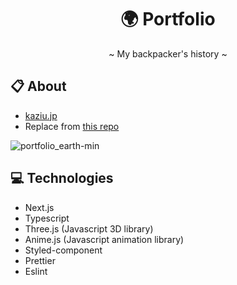 <h1 align="center">
    🌍 Portfolio
</h1>
<p align="center">~ My backpacker's history ~</p>

## 📋 About
- [kaziu.jp](https://kaziu.jp)  
- Replace from [this repo](https://github.com/kazoogon/website)


![portfolio_earth-min](https://user-images.githubusercontent.com/24407811/154156364-b3d65be3-8619-47fb-a547-1a74670b07fd.gif)


## 💻 Technologies
- Next.js
- Typescript
- Three.js (Javascript 3D library)
- Anime.js (Javascript animation library)
- Styled-component
- Prettier
- Eslint

##
